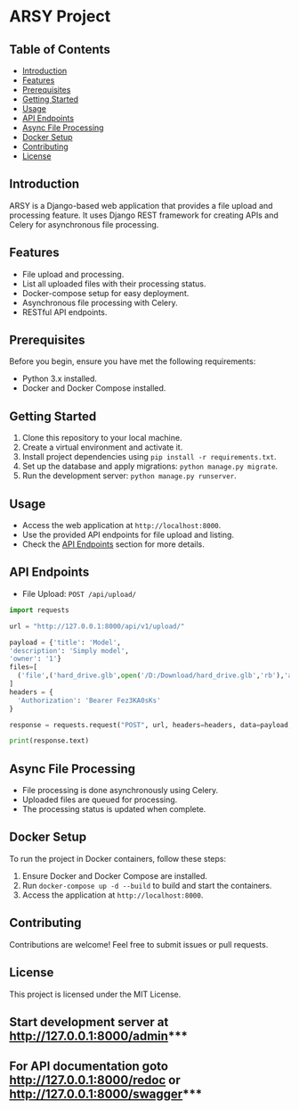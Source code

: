 # ARSY Project

## Table of Contents
- [Introduction](#introduction)
- [Features](#features)
- [Prerequisites](#prerequisites)
- [Getting Started](#getting-started)
- [Usage](#usage)
- [API Endpoints](#api-endpoints)
- [Async File Processing](#async-file-processing)
- [Docker Setup](#docker-setup)
- [Contributing](#contributing)
- [License](#license)

## Introduction
ARSY is a Django-based web application that provides a file upload and processing feature. It uses Django REST framework for creating APIs and Celery for asynchronous file processing.

## Features
- File upload and processing.
- List all uploaded files with their processing status.
- Docker-compose setup for easy deployment.
- Asynchronous file processing with Celery.
- RESTful API endpoints.

## Prerequisites
Before you begin, ensure you have met the following requirements:
- Python 3.x installed.
- Docker and Docker Compose installed.

## Getting Started
1. Clone this repository to your local machine.
2. Create a virtual environment and activate it.
3. Install project dependencies using `pip install -r requirements.txt`.
4. Set up the database and apply migrations: `python manage.py migrate`.
5. Run the development server: `python manage.py runserver`.

## Usage
- Access the web application at `http://localhost:8000`.
- Use the provided API endpoints for file upload and listing.
- Check the [API Endpoints](#api-endpoints) section for more details.

## API Endpoints
- File Upload: `POST /api/upload/`
```python
import requests

url = "http://127.0.0.1:8000/api/v1/upload/"

payload = {'title': 'Model',
'description': 'Simply model',
'owner': '1'}
files=[
  ('file',('hard_drive.glb',open('/D:/Download/hard_drive.glb','rb'),'application/octet-stream'))
]
headers = {
  'Authorization': 'Bearer Fez3KA0sKs'
}

response = requests.request("POST", url, headers=headers, data=payload, files=files)

print(response.text)
```

## Async File Processing
- File processing is done asynchronously using Celery.
- Uploaded files are queued for processing.
- The processing status is updated when complete.

## Docker Setup
To run the project in Docker containers, follow these steps:
1. Ensure Docker and Docker Compose are installed.
2. Run `docker-compose up -d --build` to build and start the containers.
3. Access the application at `http://localhost:8000`.

## Contributing
Contributions are welcome! Feel free to submit issues or pull requests.

## License
This project is licensed under the MIT License.

## Start development server at http://127.0.0.1:8000/admin***

## For API documentation goto http://127.0.0.1:8000/redoc or http://127.0.0.1:8000/swagger***
